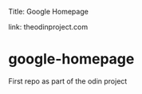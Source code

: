Title: Google Homepage

link: theodinproject.com

# google-homepage
First repo as part of the odin project
